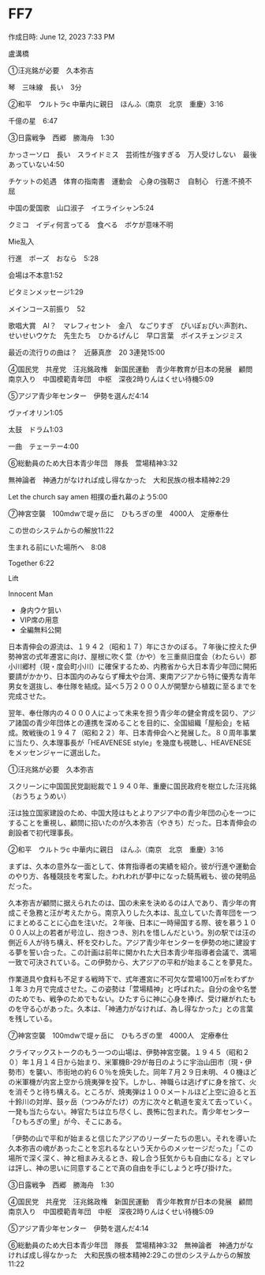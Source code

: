 # FF7

作成日時: June 12, 2023 7:33 PM

盧溝橋

①汪兆銘が必要　久本弥吉

琴　三味線　長い　3分

②和平　ウルトラc  中華内に親日　ほんふ（南京　北京　重慶）3:16

千億の星　6:47

③日露戦争　西郷　勝海舟　1:30

かっさーソロ　長い　スライドミス　芸術性が強すぎる　万人受けしない　最後あっていない4:50

チケットの処遇　体育の指南書　運動会　心身の強靭さ　自制心　行進:不撓不屈

中国の愛国歌　山口淑子　イエライシャン5:24

クミコ　イディ何言ってる　食べる　ボケが意味不明

Mie乱入

行進　ポーズ　おなら　5:28

会場は不本意1:52

ビタミンメッセージ1:29

メインコース前振り　52

歌唱大賞　AI？　マレフィセント　金八　なごりすぎ　ぴいぽぉぴい:声割れ、せいせいウケた　先生たち　ひかるげんじ　早口言葉　ボイスチェンジミス　

最近の流行りの曲は？　近藤真彦　20 3連発15:00

④国民党　共産党　汪兆銘政権　新国民運動　青少年教育が日本の発展　顧問　南京入り　中国模範青年団　中枢　深夜2時りんはくせい待機5:09

⑤アジア青少年センター　伊勢を選んだ4:14

ヴァイオリン1:05

太鼓　ドラム1:03

一曲　テェーテー4:00

⑥総動員のため大日本青少年団　隊長　萱場精神3:32

無神論者　神通力がなければ成し得なかった　大和民族の根本精神2:29

Let the church say amen 相撲の垂れ幕のよう5:00

⑦神宮空襲　100mdwで堤ヶ岳に　ひもろぎの里　4000人　定療奉仕

この世のシステムからの解放11:22

生まれる前にいた場所へ　8:08

Together 6:22

Lift

Innocent Man

- 身内ウケ狙い
- VIP席の用意
- 全編無料公開

日本青伸会の源流は、１９４２（昭和１７）年にさかのぼる。７年後に控えた伊勢神宮の式年遷宮に向け、屋根に吹く萱（かや）を三重県旧度会（わたらい）郡小川郷村（現・度会町小川）に確保するため、内務省から大日本青少年団に開拓要請がかかり、日本国内のみならず樺太や台湾、東南アジアから特に優秀な青年男女を選抜し、奉仕隊を結成。延べ５万２０００人が開墾から植栽に至るまでを完成させた。

翌年、奉仕隊内の４０００人によって未来を担う青少年の健全育成を図り、アジア諸国の青少年団体との連携を深めることを目的に、全国組織「屋船会」を結成。敗戦後の１９４７（昭和２２）年、日本青伸会へと発展した。８０周年事業に当たり、久本理事長が「HEAVENESE style」を幾度も視聴し、HEAVENESEをメッセンジャーに選出した。

①汪兆銘が必要　久本弥吉

スクリーンに中国国民党副総裁で１９４０年、重慶に国民政府を樹立した汪兆銘（おうちょうめい）

汪は独立国家建設のため、中国大陸はもとよりアジア中の青少年団の心を一つにすることを重視し、顧問に招いたのが久本弥吉（やきち）だった。日本青伸会の創設者で初代理事長。

②和平　ウルトラc  中華内に親日　ほんふ（南京　北京　重慶）3:16

まずは、久本の意外な一面として、体育指導者の実績を紹介。彼が行進や運動会のやり方、各種競技を考案した。われわれが夢中になった騎馬戦も、彼の発明品だった。

久本弥吉が顧問に据えられたのは、国の未来を決めるのは人であり、青少年の育成こそ急務と汪が考えたから。南京入りした久本は、乱立していた青年団を一つにまとめることに心血を注いだ。２年後、日本に一時帰国する際、彼を慕う１０００人以上の若者が号泣し、抱きつき、別れを惜しんだという。別の駅では汪の側近６人が待ち構え、杯を交わした。アジア青少年センターを伊勢の地に建設する夢を誓い合った。この計画は前年に開かれた大日本青少年指導者会議で、満場一致で可決されている。この伊勢から、大アジアの平和が始まることを夢見た。

作業道具や食料も不足する戦時下で、式年遷宮に不可欠な萱場100万㎡をわずか１年３カ月で完成させた。この姿勢は「萱場精神」と呼ばれた。自分の金や名誉のためでも、戦争のためでもない。ひたすらに神に心身を捧げ、受け継がれたものを守る心があった。久本は、「神通力がなければ、為し得なかった」との言葉を残している。

⑦神宮空襲　100mdwで堤ヶ岳に　ひもろぎの里　4000人　定療奉仕

クライマックストークのもう一つの山場は、伊勢神宮空襲。１９４５（昭和２０）年１月１４日から始まり、米軍機B-29が毎日のように宇治山田市（現・伊勢市）を襲い、市街地の約６０％を焼失した。同年７月２９日未明、４０機ほどの米軍機が内宮上空から焼夷弾を投下。しかし、神職らは逃げずに身を捨て、火を消そうと待ち構える。ところが、焼夷弾は１００メートルほど上空に迫ると五十鈴川の対岸、鼓ヶ岳（つつみがたけ）の方に次々と軌道を変えて去っていく。一発も当たらない。神官たちは立ち尽くし、畏怖に包まれた。青少年センター「ひもろぎの里」が今、そこにある。

「伊勢の山で平和が始まると信じたアジアのリーダーたちの思い。それを導いた久本弥吉の魂があったことを忘れるなという天からのメッセージだった」「この場所で深く深く、神と相まみえるとき、殺し合う狂気からも自由になる」とマレは評し、神の思いに同意することで真の自由を手にしようと呼び掛けた。

③日露戦争　西郷　勝海舟　1:30

④国民党　共産党　汪兆銘政権　新国民運動　青少年教育が日本の発展　顧問　南京入り　中国模範青年団　中枢　深夜2時りんはくせい待機5:09

⑤アジア青少年センター　伊勢を選んだ4:14

⑥総動員のため大日本青少年団　隊長　萱場精神3:32　無神論者　神通力がなければ成し得なかった　大和民族の根本精神2:29この世のシステムからの解放11:22